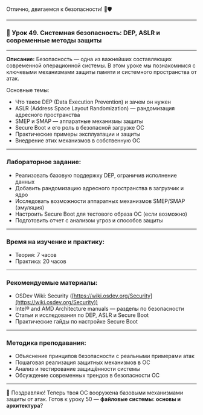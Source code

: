 Отлично, двигаемся к безопасности! 🔐🛡️

---

### 🔹 Урок 49. Системная безопасность: DEP, ASLR и современные методы защиты

---

**Описание:**
Безопасность — одна из важнейших составляющих современной операционной системы. В этом уроке мы познакомимся с ключевыми механизмами защиты памяти и системного пространства от атак.

Основные темы:

* Что такое DEP (Data Execution Prevention) и зачем он нужен
* ASLR (Address Space Layout Randomization) — рандомизация адресного пространства
* SMEP и SMAP — аппаратные механизмы защиты
* Secure Boot и его роль в безопасной загрузке ОС
* Практические примеры эксплуатации и защиты
* Внедрение этих механизмов в собственную ОС

---

### Лабораторное задание:

* Реализовать базовую поддержку DEP, ограничив исполнение данных
* Добавить рандомизацию адресного пространства в загрузчик и ядро
* Исследовать возможности аппаратных механизмов SMEP/SMAP (эмуляция)
* Настроить Secure Boot для тестового образа ОС (если возможно)
* Подготовить отчет с анализом угроз и способов защиты

---

### Время на изучение и практику:

* Теория: 7 часов
* Практика: 20 часов

---

### Рекомендуемые материалы:

* OSDev Wiki: Security ([https://wiki.osdev.org/Security](https://wiki.osdev.org/Security))
* Intel® and AMD Architecture manuals — разделы по безопасности
* Статьи и исследования по DEP, ASLR и Secure Boot
* Практические гайды по настройке Secure Boot

---

### Методика преподавания:

* Объяснение принципов безопасности с реальными примерами атак
* Пошаговая реализация защитных механизмов в ОС
* Анализ и тестирование защищённости системы
* Обсуждение современных трендов в безопасности ОС

---

🔐 Поздравляю! Теперь твоя ОС вооружена базовыми механизмами защиты от атак. Готов к уроку 50 — **файловые системы: основы и архитектура**?

